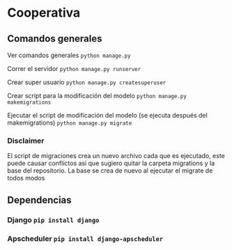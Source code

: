 # Cooperativa

## Comandos generales

Ver comandos generales `python manage.py`

Correr el servidor `python manage.py runserver`

Crear super usuario `python manage.py createsuperuser`

Crear script para la modificación del modelo  `python manage.py makemigrations`

Ejecutar el script de modificación del modelo (se ejecuta después del makemigrations) `python manage.py migrate`

### Disclaimer
El script de migraciones crea un nuevo archivo cada que es ejecutado,
este puede causar conflictos asi que sugiero quitar la carpeta migrations y la base del repositorio. La base se crea
de nuevo al ejecutar el migrate de todos modos
## Dependencias

### Django `pip install django`
### Apscheduler `pip install django-apscheduler`
